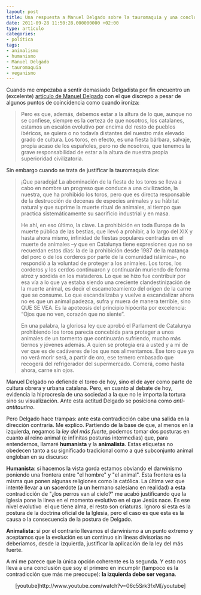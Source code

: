 ```yaml
---
layout: post
title: Una respuesta a Manuel Delgado sobre la tauromaquia y una conclusión colateral
date: 2011-09-28 11:50:28.000000000 +02:00
type: articulo
categories:
- política
tags:
- animalismo
- humanismo
- Manuel Delgado
- tauromaquia
- veganismo
---
```

<p>Cuando me empezaba a sentir demasiado Delgadista por fin encuentro un (excelente) <a href="http://manueldelgadoruiz.blogspot.com/2011/09/breve-reflexion-proposito-del-fin-de-la.html">artículo de Manuel Delgado</a> con el que discrepo a pesar de algunos puntos de coincidencia como cuando ironiza:</p>
<blockquote><p>Pero es que, además, debemos estar a la altura de lo que, aunque no se confiese, siempre es la certeza de que nosotros, los catalanes, estamos un escalón evolutivo por encima del resto de pueblos ibéricos, se quiera o no todavía distantes del nuestro más elevado grado de cultura. Los toros, en efecto, es una fiesta bárbara, salvaje, propia acaso de los españoles, pero no de nosotros, que tenemos la grave responsabilidad de estar a la altura de nuestra propia superioridad civilizatoria.</p></blockquote>
<p>Sin embargo cuando se trata de justificar la tauromaquia dice:</p>
<div>
<blockquote><p>¡Que paradoja! La abominación de la fiesta de los toros se lleva a cabo en nombre un progreso que conduce a una civilización, la nuestra, que ha prohibido los toros, pero que es directa responsable de la destrucción de decenas de especies animales y su hábitat natural y que suprime la muerte ritual de animales, al tiempo que practica sistemáticamente su sacrificio industrial y en masa.</p>
<p>He ahí, en eso último, la clave. La prohibición en toda Europa de la muerte pública de las bestias, que llevó a prohibir, a lo largo del XIX y hasta ahora mismo, infinidad de fiestas populares centradas en el muerte de animales –y que en Catalunya tiene expresiones que no se recuerdan estos días: la de la prohibición desde 1987 de la matança del porc o de los corderos por parte de la comunidad islámica–, no respondió a la voluntad de proteger a los animales. Los toros, los corderos y los cerdos continuaron y continuarán muriendo de forma atroz y sórdida en los mataderos. Lo que se hizo fue contribuir por esa vía a lo que ya estaba siendo una creciente clandestinización de la muerte animal, es decir el escamoteamiento del origen de la carne que se consume. Lo que escandalizaba y vuelve a escandalizar ahora no es que un animal padezca, sufra y muera de manera terrible, sino QUE SE VEA. Es la apoteosis del principio hipócrita por excelencia: “Ojos que no ven, corazón que no siente”.</p>
<p>En una palabra, la gloriosa ley que aprobó el Parlament de Catalunya prohibiendo los toros parecía concebida para proteger a unos animales de un tormento que continuarán sufriendo, mucho más tiernos y jóvenes además. A quien se protegía era a usted y a mí de ver que es de cadáveres de los que nos alimentamos. Ese toro que ya no verá morir será, a partir de oro, ese ternero embasado que recogerá del refrigerador del supermercado. Comerá, como hasta ahora, carne sin ojos.</p></blockquote>
</div>
<p>Manuel Delgado no defiende el toreo de hoy, sino el de ayer como parte de cultura obrera y urbana catalana. Pero, en cuanto al debate de hoy, evidencia la hiprocresía de una sociedad a la que no le importa la tortura sino su visualización. Ante esta actitud Delgado se posiciona como <em>anti-antitaurino</em>.</p>
<p>Pero Delgado hace trampas: ante esta contradicción cabe una salida en la dirección contraria. Me explico. Partiendo de la base de que, al menos en la izquierda, negamos la <em>ley del más fuerte</em>, podemos tomar dos posturas en cuanto al reino animal (e infinitas posturas intermedias) que, para entendernos, llamaré <strong>humanista</strong> y la <strong>animalista</strong>. Estas etiquetas no obedecen tanto a su significado tradicional como a qué subconjunto animal engloban en su discurso:</p>
<p><strong>Humanista</strong>: si hacemos la vista gorda estamos obviando el darwinismo poniendo una frontera entre "el hombre" y "el animal". Esta frontera es la misma que ponen algunas religiones como la católica. La última vez que intenté llevar a un sacerdote (a un hermano salesiano en realidad) a esta contradicción de "¿los perros van al cielo?" me acabó justificando que la Iglesia pone la linea en el momento evolutivo en el que Jesús nace. Es ese nivel evolutivo  el que tiene alma, el resto son criaturas. Ignoro si esta es la postura de la doctrina oficial de la Iglesia, pero el caso es que esta es la causa o la consecuencia de la postura de Delgado.</p>
<p><strong>Animalista</strong>: si por el contrario llevamos el darwinismo a un punto extremo y aceptamos que la evolución es un continuo sin líneas divisorias no deberíamos, desde la izquierda, justificar la aplicación de la ley del más fuerte.</p>
<p>A mi me parece que la única opción coherente es la segunda. Y esto nos lleva a una conclusión que soy el primero en incumplir (tampoco es la contradicción que más me preocupe): <strong>la izquierda debe ser vegana</strong>.</p>
<p style="text-align: center;">[youtube]http://www.youtube.com/watch?v=06c5Srk3fxM[/youtube]</p>
